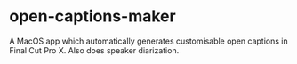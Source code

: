 # open-captions-maker
A MacOS app which automatically generates customisable open captions in Final Cut Pro X. Also does speaker diarization.
